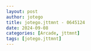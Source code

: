 ```yaml
---
layout: post
author: jotego
title: jotego.jttmnt - 0645124
date: 2024-09-08
categories: [Arcade, jttmnt]
tags: [jotego.jttmnt]
---
```


